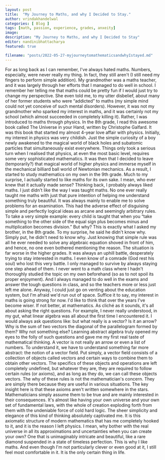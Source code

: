 ```yaml
---
layout: post
title:  "My Journey to Maths, and why I Decided to Stay."
author: vrindakhandelwal
categories: [ Blog ]
tags: [math, passion, experience, grades, anxeity]
image: 
description: "My Journey to Maths, and why I Decided to Stay"
editor: nandinibhattacharya
featured: true

filename: "posts/2022-05-27-myjourneytomathematicsandwhyIstayed.md"
---
```


For as long back as I can remember, I've always hated maths. Numbers, especially, were never really my thing. In fact, they still aren't (I still need my fingers to perform simple addition). My grandmother was a maths teacher, and it was largely through her efforts that I managed to do well in school. I remember her telling me that maths could be pretty fun if I would just try to change my perspective. She even told me, to my utter disbelief, about many of her former students who were “addicted” to maths (my simple mind could not yet conceive of such mental disorders). However, it was not my grandmother who sparked my interest in maths, and it was certainly not my school (which almost succeeded in completely killing it). Rather, I was introduced to maths through physics. 
In the 8th grade, I read this awesome book called The Universe in your Hand, written by Christophe Galfard. It was this book that started my almost 4-year love affair with physics. Initially, my interest in physics was very childish. Just the simple curiosity of a boy newly awakened to the magical world of black holes and subatomic particles that simultaneously exist everywhere. Things only took a serious turn when I realised that physics, at even the most basic level, requires some very sophisticated mathematics. It was then that I decided to leave (temporarily?) that magical world of higher physics and immerse myself in the mechanical billiard ball world of Newtonian mechanics. As a result, I started to study mathematics on my own in the 9th grade.
Much to my surprise, I actually started to like maths for its own sake. I mean, who ever knew that it actually made sense? Thinking back, I probably always liked maths. I just didn't like the way I was taught maths. No one ever really taught me maths with just that pure intention of helping me understand something truly beautiful. It was always mainly to enable me to solve problems for an examination. This had the adverse effect of disguising simple and perfectly logical ideas as arcane and seemingly arbitrary rules. To take a very simple example: every child is taught that when you “take something to the other side of the equal sign plus becomes minus and multiplication becomes division.” But why? This is exactly what I asked my brother, in the 8th grade. To my surprise, he said he didn't know why. Simply put, he didn't need to know why. Just knowing that simple rule was all he ever needed to solve any algebraic equation shoved in front of him, and hence, no one even bothered mentioning the reason. 
The situation is far worse in the higher grades. It was always an uphill battle, desperately trying to stay interested in maths. I even know of a comrade (God rest his soul) who lost this very battle. I only managed to survive by always staying one step ahead of them. I never went to a math class where I hadn't thoroughly studied the topic on my own beforehand (so as to not spoil its proper enjoyment). And I always managed to do well in the exams and answer the tough questions in class, and so the teachers more or less just left me alone. Anyway, I could just go on venting about the education system, but I'm afraid we'd run out of space. Suffice it to say, my interest in maths is going strong for now. 
I'd like to think that over the years I've become wiser. If not better, at mathematics. As cliché as it sounds, it's all about asking the right questions. For example, I never really understood, in my gut, what linear algebra was all about the first time I encountered it. I would always ask questions like: but what really is a vector? Is it an arrow? Why is the sum of two vectors the diagonal of the parallelogram formed by them? Why not something else? Learning abstract algebra truly opened my eyes to the folly of such questions and gave me my first real taste of mathematical thinking. A vector is not really an arrow or even a list of numbers. To understand it, we have to understand something far more abstract: the notion of a vector field. Put simply, a vector field consists of a collection of objects called vectors and certain ways to combine them to obtain other vectors. The specifics of these objects and operations are left completely undefined, but whatever they are, they are required to follow certain rules (or axioms), and as long as they do, we can call these objects vectors. The why of these rules is not the mathematician's concern. They are simply there because they are useful in various situations. The key insight here is that these axioms aren't written somewhere in the stars. Mathematicians simply assume them to be true and are mainly interested in their consequences. It's almost like having your own universe and your own set of fundamental laws, with the whole of creation exploding forth from them with the undeniable force of cold hard logic. 
The sheer simplicity and elegance of this kind of thinking absolutely captivated me. It is this axiomatic structure of modern mathematics that has me completely hooked to it, and it is the reason I left physics. I mean, why bother with the real universe in all its approximations and uncertainties when you can create your own? One that is unimaginably intricate and beautiful, like a rare diamond suspended in a state of timeless perfection. This is why I like maths. And even though I'm not particularly clever or even good at it, I still feel most comfortable in it. It is the only certain thing in life. 
